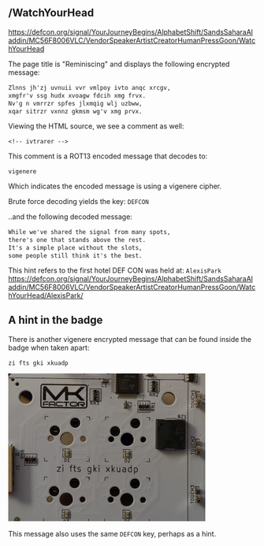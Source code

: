 

## /WatchYourHead

https://defcon.org/signal/YourJourneyBegins/AlphabetShift/SandsSaharaAladdin/MC56F8006VLC/VendorSpeakerArtistCreatorHumanPressGoon/WatchYourHead


The page title is "Reminiscing" and displays the following encrypted message:

```
Zlnns jh'zj uvnuii vvr vmlpoy ivto anqc xrcgv,
xmgfr'v ssg hudx xvoagw fdcih xmg frvx.
Nv'g n vmrrzr spfes jlxmqig wlj uzbww,
xqar sitrzr vxnnz gkmsm wg'v xmg prvx.
```

Viewing the HTML source, we see a comment as well:

```
<!-- ivtrarer -->
```

This comment is a ROT13 encoded message that decodes to:

```
vigenere
```

Which indicates the encoded message is using a vigenere cipher.

Brute force decoding yields the key: `DEFCON`

..and the following decoded message:

```
While we've shared the signal from many spots,
there's one that stands above the rest.
It's a simple place without the slots,
some people still think it's the best.
```

This hint refers to the first hotel DEF CON was held at: `AlexisPark`
https://defcon.org/signal/YourJourneyBegins/AlphabetShift/SandsSaharaAladdin/MC56F8006VLC/VendorSpeakerArtistCreatorHumanPressGoon/WatchYourHead/AlexisPark/



## A hint in the badge

There is another vigenere encrypted message that can be found inside the badge when taken apart:

```
zi fts gki xkuadp
```
![encrypted message on badge](badge-inside.jpg)


This message also uses the same `DEFCON` key, perhaps as a hint.
